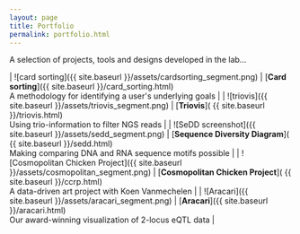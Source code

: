 ```yaml
---
layout: page
title: Portfolio
permalink: portfolio.html
---
```

A selection of projects, tools and designs developed in the lab…

| ![card sorting]({{ site.baseurl }}/assets/cardsorting_segment.png) | [**Card sorting**]({{ site.baseurl }}/card_sorting.html)<br/>A methodology for identifying a user's underlying goals |
| ![triovis]({{ site.baseurl }}/assets/triovis_segment.png) | [**Triovis**]( {{ site.baseurl }}/triovis.html)<br/>Using trio-information to filter NGS reads |
| ![SeDD screenshot]({{ site.baseurl }}/assets/sedd_segment.png) | [**Sequence Diversity Diagram**]( {{ site.baseurl }}/sedd.html)<br/>Making comparing DNA and RNA sequence motifs possible |
| ![Cosmopolitan Chicken Project]({{ site.baseurl }}/assets/cosmopolitan_segment.png) | [**Cosmopolitan Chicken Project**]( {{ site.baseurl }}/ccrp.html)<br/>A data-driven art project with Koen Vanmechelen |
| ![Aracari]({{ site.baseurl }}/assets/aracari_segment.png) | [**Aracari**]({{ site.baseurl }}/aracari.html)<br/>Our award-winning visualization of 2-locus eQTL data |
